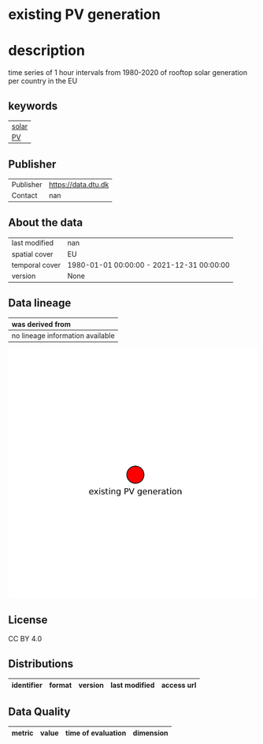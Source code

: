 
existing PV generation
======================

# description
  
time series of 1 hour intervals from 1980-2020 of rooftop solar generation per country in the EU
## keywords

||
| :--- |
|[solar](692e399d-78ff-4e06-88b4-9aa5086c48fa.md)|
|[PV](a3acd9db-fad8-4811-b26b-60b0535780ac.md)|

## Publisher

|||
| :--- | :--- |
|Publisher|https://data.dtu.dk|
|Contact|nan|

## About the data

|||
| :--- | :--- |
|last modified|nan|
|spatial cover|EU|
|temporal cover|1980-01-01 00:00:00 - 2021-12-31 00:00:00|
|version|None|

## Data lineage

|was derived from|
| :--- |
|no lineage information available|
  
![Lineage overview](figures/46be983d-3de3-4e10-b82a-828b18cd77e7_lineage.svg)
## License


CC BY 4.0
## Distributions

|identifier|format|version|last modified|access url|
| :---: | :---: | :---: | :---: | :---: |

## Data Quality

|metric|value|time of evaluation|dimension|
| :---: | :---: | :---: | :---: |
